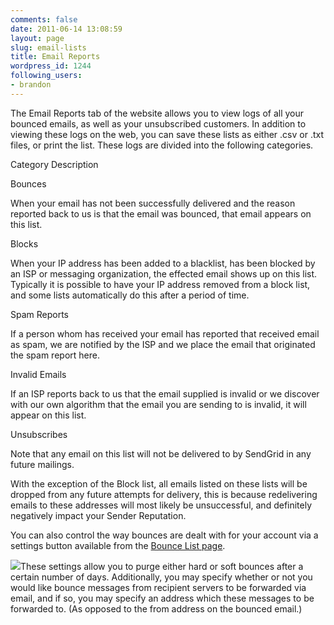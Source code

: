 ```yaml
---
comments: false
date: 2011-06-14 13:08:59
layout: page
slug: email-lists
title: Email Reports
wordpress_id: 1244
following_users:
- brandon
---
```


The Email Reports tab of the website allows you to view logs of all your bounced emails, as well as your unsubscribed customers. In addition to viewing these logs on the web, you can save these lists as either .csv or .txt files, or print the list. These logs are divided into the following categories.







Category
Description





Bounces


When your email has not been successfully delivered and the reason reported back to us is that the email was bounced, that email appears on this list.






Blocks


When your IP address has been added to a blacklist, has been blocked by an ISP or messaging organization, the effected email shows up on this list. Typically it is possible to have your IP address removed from a block list, and some lists automatically do this after a period of time.






Spam Reports


If a person whom has received your email has reported that received email as spam, we are notified by the ISP and we place the email that originated the spam report here.






Invalid Emails


If an ISP reports back to us that the email supplied is invalid or we discover with our own algorithm that the email you are sending to is invalid, it will appear on this list.






Unsubscribes


Note that any email on this list will not be delivered to by SendGrid in any future mailings.




With the exception of the Block list, all emails listed on these lists will be dropped from any future attempts for delivery, this is because redelivering emails to these addresses will most likely be unsuccessful, and definitely negatively impact your Sender Reputation.

You can also control the way bounces are dealt with for your account via a settings button available from the [Bounce List page](http://sendgrid.com/bounces).

[![](http://docs.sendgrid.com/wp-content/uploads/2011/06/email_reports.png)](http://docs.sendgrid.com/wp-content/uploads/2011/06/email_reports.png)These settings allow you to purge either hard or soft bounces after a certain number of days. Additionally, you may specify whether or not you would like bounce messages from recipient servers to be forwarded via email, and if so, you may specify an address which these messages to be forwarded to. (As opposed to the from address on the bounced email.)
